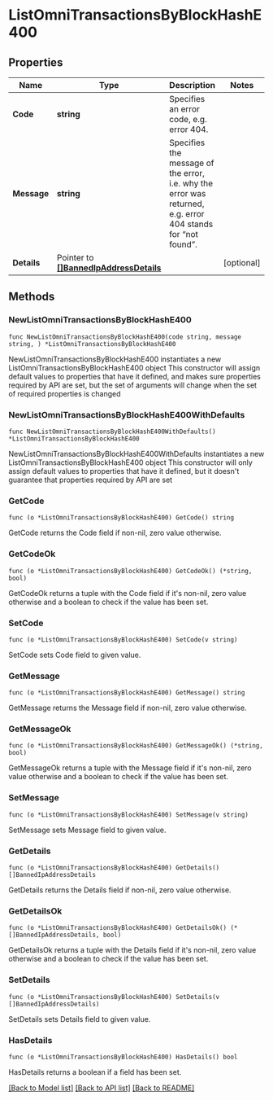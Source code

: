 # ListOmniTransactionsByBlockHashE400

## Properties

Name | Type | Description | Notes
------------ | ------------- | ------------- | -------------
**Code** | **string** | Specifies an error code, e.g. error 404. | 
**Message** | **string** | Specifies the message of the error, i.e. why the error was returned, e.g. error 404 stands for “not found”. | 
**Details** | Pointer to [**[]BannedIpAddressDetails**](BannedIpAddressDetails.md) |  | [optional] 

## Methods

### NewListOmniTransactionsByBlockHashE400

`func NewListOmniTransactionsByBlockHashE400(code string, message string, ) *ListOmniTransactionsByBlockHashE400`

NewListOmniTransactionsByBlockHashE400 instantiates a new ListOmniTransactionsByBlockHashE400 object
This constructor will assign default values to properties that have it defined,
and makes sure properties required by API are set, but the set of arguments
will change when the set of required properties is changed

### NewListOmniTransactionsByBlockHashE400WithDefaults

`func NewListOmniTransactionsByBlockHashE400WithDefaults() *ListOmniTransactionsByBlockHashE400`

NewListOmniTransactionsByBlockHashE400WithDefaults instantiates a new ListOmniTransactionsByBlockHashE400 object
This constructor will only assign default values to properties that have it defined,
but it doesn't guarantee that properties required by API are set

### GetCode

`func (o *ListOmniTransactionsByBlockHashE400) GetCode() string`

GetCode returns the Code field if non-nil, zero value otherwise.

### GetCodeOk

`func (o *ListOmniTransactionsByBlockHashE400) GetCodeOk() (*string, bool)`

GetCodeOk returns a tuple with the Code field if it's non-nil, zero value otherwise
and a boolean to check if the value has been set.

### SetCode

`func (o *ListOmniTransactionsByBlockHashE400) SetCode(v string)`

SetCode sets Code field to given value.


### GetMessage

`func (o *ListOmniTransactionsByBlockHashE400) GetMessage() string`

GetMessage returns the Message field if non-nil, zero value otherwise.

### GetMessageOk

`func (o *ListOmniTransactionsByBlockHashE400) GetMessageOk() (*string, bool)`

GetMessageOk returns a tuple with the Message field if it's non-nil, zero value otherwise
and a boolean to check if the value has been set.

### SetMessage

`func (o *ListOmniTransactionsByBlockHashE400) SetMessage(v string)`

SetMessage sets Message field to given value.


### GetDetails

`func (o *ListOmniTransactionsByBlockHashE400) GetDetails() []BannedIpAddressDetails`

GetDetails returns the Details field if non-nil, zero value otherwise.

### GetDetailsOk

`func (o *ListOmniTransactionsByBlockHashE400) GetDetailsOk() (*[]BannedIpAddressDetails, bool)`

GetDetailsOk returns a tuple with the Details field if it's non-nil, zero value otherwise
and a boolean to check if the value has been set.

### SetDetails

`func (o *ListOmniTransactionsByBlockHashE400) SetDetails(v []BannedIpAddressDetails)`

SetDetails sets Details field to given value.

### HasDetails

`func (o *ListOmniTransactionsByBlockHashE400) HasDetails() bool`

HasDetails returns a boolean if a field has been set.


[[Back to Model list]](../README.md#documentation-for-models) [[Back to API list]](../README.md#documentation-for-api-endpoints) [[Back to README]](../README.md)


